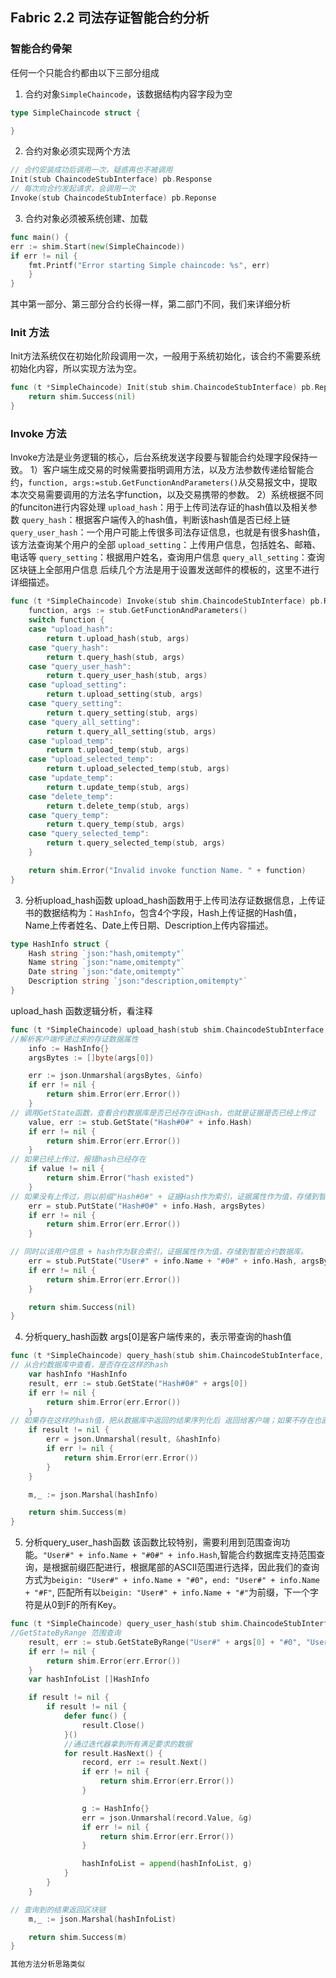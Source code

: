 ## Fabric 2.2 司法存证智能合约分析
### 智能合约骨架
任何一个只能合约都由以下三部分组成
1) 合约对象`SimpleChaincode`，该数据结构内容字段为空
 ```go
type SimpleChaincode struct {

}
```
2) 合约对象必须实现两个方法
 ```go
// 合约安装成功后调用一次，疑惑再也不被调用
Init(stub ChaincodeStubInterface) pb.Response
// 每次向合约发起请求，会调用一次
Invoke(stub ChaincodeStubInterface) pb.Reponse
```
3) 合约对象必须被系统创建、加载
```go
func main() {
err := shim.Start(new(SimpleChaincode))
if err != nil {
    fmt.Printf("Error starting Simple chaincode: %s", err)
    }
}
```
其中第一部分、第三部分合约长得一样，第二部门不同，我们来详细分析
### Init 方法
Init方法系统仅在初始化阶段调用一次，一般用于系统初始化，该合约不需要系统初始化内容，所以实现方法为空。
```go
func (t *SimpleChaincode) Init(stub shim.ChaincodeStubInterface) pb.Reponse {
    return shim.Success(nil)
}
```
### Invoke 方法
Invoke方法是业务逻辑的核心，后台系统发送字段要与智能合约处理字段保持一致。
1）客户端生成交易的时候需要指明调用方法，以及方法参数传递给智能合约，`function, args:=stub.GetFunctionAndParameters()`从交易报文中，提取本次交易需要调用的方法名字function，以及交易携带的参数。
2）系统根据不同的funciton进行内容处理
`upload_hash`：用于上传司法存证的hash值以及相关参数
`query_hash`：根据客户端传入的hash值，判断该hash值是否已经上链
`query_user_hash`：一个用户可能上传很多司法存证信息，也就是有很多hash值，该方法查询某个用户的全部
`upload_setting`：上传用户信息，包括姓名、邮箱、电话等
`query_setting`：根据用户姓名，查询用户信息
`query_all_setting`：查询区块链上全部用户信息
后续几个方法是用于设置发送邮件的模板的，这里不进行详细描述。
```go
func (t *SimpleChaincode) Invoke(stub shim.ChaincodeStubInterface) pb.Response {
	function, args := stub.GetFunctionAndParameters()
	switch function {
	case "upload_hash":
		return t.upload_hash(stub, args)
	case "query_hash":
		return t.query_hash(stub, args)
	case "query_user_hash":
		return t.query_user_hash(stub, args)
	case "upload_setting":
		return t.upload_setting(stub, args)
	case "query_setting":
		return t.query_setting(stub, args)
	case "query_all_setting":
		return t.query_all_setting(stub, args)
	case "upload_temp":
		return t.upload_temp(stub, args)
	case "upload_selected_temp":
		return t.upload_selected_temp(stub, args)
	case "update_temp":
		return t.update_temp(stub, args)
	case "delete_temp":
		return t.delete_temp(stub, args)
	case "query_temp":
		return t.query_temp(stub, args)
	case "query_selected_temp":
		return t.query_selected_temp(stub, args)
	}

	return shim.Error("Invalid invoke function Name. " + function)
}
```
3) 分析upload_hash函数
upload_hash函数用于上传司法存证数据信息，上传证书的数据结构为：`HashInfo`，包含4个字段，Hash上传证据的Hash值，Name上传者姓名、Date上传日期、Description上传内容描述。
```go
type HashInfo struct {
	Hash string `json:"hash,omitempty"`
	Name string `json:"name,omitempty"`
	Date string `json:"date,omitempty"`
	Description string `json:"description,omitempty"`
}
```
upload_hash 函数逻辑分析，看注释
```go
func (t *SimpleChaincode) upload_hash(stub shim.ChaincodeStubInterface, args []string) pb.Response {
//解析客户端传递过来的存证数据属性
	info := HashInfo{}
	argsBytes := []byte(args[0])

	err := json.Unmarshal(argsBytes, &info)
	if err != nil {
		return shim.Error(err.Error())
	}
// 调用GetState函数，查看合约数据库是否已经存在该Hash，也就是证据是否已经上传过
	value, err := stub.GetState("Hash#0#" + info.Hash)
	if err != nil {
		return shim.Error(err.Error())
	}
// 如果已经上传过，报错hash已经存在
	if value != nil {
		return shim.Error("hash existed")
	}
// 如果没有上传过，则以前缀"Hash#0#" + 证据Hash作为索引，证据属性作为值，存储到智能合约数据库。
	err = stub.PutState("Hash#0#" + info.Hash, argsBytes)
	if err != nil {
		return shim.Error(err.Error())
	}

// 同时以该用户信息 + hash作为联合索引，证据属性作为值，存储到智能合约数据库。
	err = stub.PutState("User#" + info.Name + "#0#" + info.Hash, argsBytes)
	if err != nil {
		return shim.Error(err.Error())
	}

	return shim.Success(nil)
}
```
4) 分析query_hash函数
   args[0]是客户端传来的，表示带查询的hash值
```go
func (t *SimpleChaincode) query_hash(stub shim.ChaincodeStubInterface, args []string) pb.Response {
// 从合约数据库中查看，是否存在这样的hash
	var hashInfo *HashInfo
	result, err := stub.GetState("Hash#0#" + args[0])
	if err != nil {
		return shim.Error(err.Error())
	}
// 如果存在这样的hash值，把从数据库中返回的结果序列化后 返回给客户端；如果不存在也直接把空数据返回给客户端。
	if result != nil {
		err = json.Unmarshal(result, &hashInfo)
		if err != nil {
			return shim.Error(err.Error())
		}
	}

	m,_ := json.Marshal(hashInfo)

	return shim.Success(m)
}
```
5) 分析query_user_hash函数
    该函数比较特别，需要利用到范围查询功能。`"User#" + info.Name + "#0#" + info.Hash`,智能合约数据库支持范围查询，是根据前缀匹配进行，根据尾部的ASCII范围进行选择，因此我们的查询方式为`beigin: "User#" + info.Name + "#0"`，`end: "User#" + info.Name + "#F"`, 匹配所有以`beigin: "User#" + info.Name + "#"`为前缀，下一个字符是从0到F的所有Key。
```go
func (t *SimpleChaincode) query_user_hash(stub shim.ChaincodeStubInterface, args []string) pb.Response {
//GetStateByRange 范围查询
	result, err := stub.GetStateByRange("User#" + args[0] + "#0", "User#" + args[0] + "#F")
	if err != nil {
		return shim.Error(err.Error())
	}
	var hashInfoList []HashInfo

	if result != nil {
		if result != nil {
			defer func() {
				result.Close()
			}()
			//通过迭代器拿到所有满足要求的数据
			for result.HasNext() {
				record, err := result.Next()
				if err != nil {
					return shim.Error(err.Error())
				}

				g := HashInfo{}
				err = json.Unmarshal(record.Value, &g)
				if err != nil {
					return shim.Error(err.Error())
				}

				hashInfoList = append(hashInfoList, g)
			}
		}
	}

// 查询到的结果返回区块链
	m,_ := json.Marshal(hashInfoList)

	return shim.Success(m)
}

其他方法分析思路类似
```